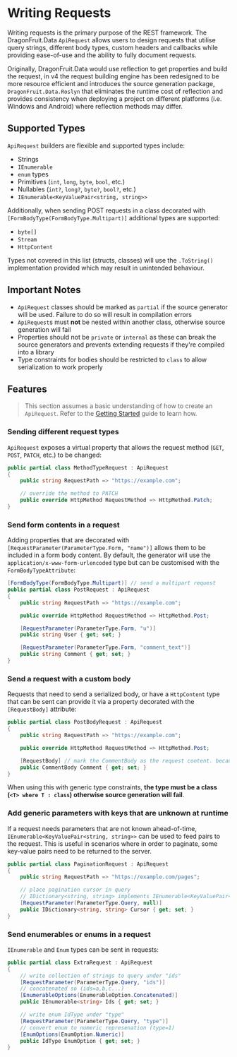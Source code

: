 # Writing Requests
Writing requests is the primary purpose of the REST framework. The DragonFruit.Data `ApiRequest` allows users to design requests that utilise query strings, different body types, custom headers and callbacks while providing ease-of-use and the ability to fully document requests.

Originally, DragonFruit.Data would use reflection to get properties and build the request, in v4 the request building engine has been redesigned to be more resource efficient and introduces the source generation package, `DragonFruit.Data.Roslyn` that eliminates the runtime cost of reflection and provides consistency when deploying a project on different platforms (i.e. Windows and Android) where reflection methods may differ.

## Supported Types
`ApiRequest` builders are flexible and supported types include:

- Strings
- `IEnumerable`
- `enum` types
- Primitives (`int`, `long`, `byte`, `bool`, etc.)
- Nullables (`int?`, `long?`, `byte?`, `bool?`, etc.)
- `IEnumerable<KeyValuePair<string, string>>`

Additionally, when sending POST requests in a class decorated with `[FormBodyType(FormBodyType.Multipart)]` additional types are supported:

- `byte[]`
- `Stream`
- `HttpContent`

Types not covered in this list (structs, classes) will use the `.ToString()` implementation provided which may result in unintended behaviour.

## Important Notes
- `ApiRequest` classes should be marked as `partial` if the source generator will be used. Failure to do so will result in compilation errors
- `ApiRequest`s must **not** be nested within another class, otherwise source generation will fail
- Properties should not be `private` or `internal` as these can break the source generators and prevents extending requests if they're compiled into a library
- Type constraints for bodies should be restricted to `class` to allow serialization to work properly

## Features
> This section assumes a basic understanding of how to create an `ApiRequest`. Refer to the [Getting Started](/wiki/rest-client/getting-started) guide to learn how.

### Sending different request types
`ApiRequest` exposes a virtual property that allows the request method (`GET`, `POST`, `PATCH`, etc.) to be changed:

```cs
public partial class MethodTypeRequest : ApiRequest
{
    public string RequestPath => "https://example.com";

    // override the method to PATCH
    public override HttpMethod RequestMethod => HttpMethod.Patch;
}
```

### Send form contents in a request
Adding properties that are decorated with `[RequestParameter(ParameterType.Form, "name")]` allows them to be included in a form body content. By default, the generator will use the `application/x-www-form-urlencoded` type but can be customised with the `FormBodyTypeAttribute`:

```cs
[FormBodyType(FormBodyType.Multipart)] // send a multipart request
public partial class PostRequest : ApiRequest
{
    public string RequestPath => "https://example.com";

    public override HttpMethod RequestMethod => HttpMethod.Post;

    [RequestParameter(ParameterType.Form, "u")]
    public string User { get; set; }

    [RequestParameter(ParameterType.Form, "comment_text")]
    public string Comment { get; set; }
}
```

### Send a request with a custom body
Requests that need to send a serialized body, or have a `HttpContent` type that can be sent can provide it via a property decorated with the `[RequestBody]` attribute:

```cs
public partial class PostBodyRequest : ApiRequest
{
    public string RequestPath => "https://example.com";

    public override HttpMethod RequestMethod => HttpMethod.Post;

    [RequestBody] // mark the CommentBody as the request content. because CommentBody does not inherit HttpContent, it will be serialized by the client.
    public CommentBody Comment { get; set; }
}
```

When using this with generic type constraints, **the type must be a class (`<T> where T : class`) otherwise source generation will fail**.

### Add generic parameters with keys that are unknown at runtime
If a request needs parameters that are not known ahead-of-time, `IEnumerable<KeyValuePair<string, string>>` can be used to feed pairs to the request.
This is useful in scenarios where in order to paginate, some key-value pairs need to be returned to the server.

```cs
public partial class PaginationRequest : ApiRequest
{
    public string RequestPath => "https://example.com/pages";

    // place pagination cursor in query
    // IDictionary<string, string> implements IEnumerable<KeyValuePair<string, string>> so can be used.
    [RequestParameter(ParameterType.Query, null)]
    public IDictionary<string, string> Cursor { get; set; }
}
```

### Send enumerables or enums in a request
`IEnumerable` and `Enum` types can be sent in requests:

```cs
public partial class ExtraRequest : ApiRequest
{
    // write collection of strings to query under "ids"
    [RequestParameter(ParameterType.Query, "ids")]
    // concatenated so (ids=a,b,c...)
    [EnumerableOptions(EnumerableOption.Concatenated)]
    public IEnumerable<string> Ids { get; set; }

    // write enum IdType under "type"
    [RequestParameter(ParameterType.Query, "type")]
    // convert enum to numeric represenation (type=1)
    [EnumOptions(EnumOption.Numeric)]
    public IdType EnumOption { get; set; }
}
```
